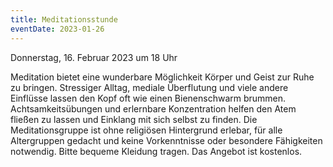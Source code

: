 ```yaml
---
title: Meditationsstunde
eventDate: 2023-01-26
---
```


Donnerstag, 16. Februar 2023 um 18 Uhr

Meditation bietet eine wunderbare Möglichkeit Körper und Geist zur Ruhe zu bringen.
Stressiger Alltag, mediale Überflutung und viele andere Einflüsse lassen den Kopf oft wie einen Bienenschwarm brummen.
Achtsamkeitsübungen und erlernbare Konzentration helfen den Atem fließen zu lassen und Einklang mit sich selbst zu finden. 
Die Meditationsgruppe ist ohne religiösen Hintergrund erlebar, für alle Altergruppen gedacht und keine Vorkenntnisse oder besondere Fähigkeiten notwendig. 
Bitte bequeme Kleidung tragen. 
Das Angebot ist kostenlos.

